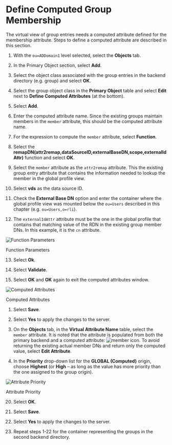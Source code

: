 # Define Computed Group Membership

The virtual view of group entries needs a computed attribute defined for the membership attribute. Steps to define a computed attribute are described in this section.

1. With the `ou=ADDomain1` level selected, select the **Objects** tab.

2. In the Primary Object section, select **Add**.

3. Select the object class associated with the group entries in the backend directory (e.g. group) and select **OK**.

4. Select the group object class in the **Primary Object** table and select **Edit** next to **Define Computed Attributes** (at the bottom).

5. Select **Add**.

6. Enter the computed attribute name. Since the existing groups maintain members in the `member` attribute, this should be the computed attribute name.

7. For the expression to compute the `member` attribute, select **Function**.

8. Select the **remapDN(attr2remap,dataSourceID,externalBaseDN,scope,externalIdAttr)** function and select **OK**.

9. Select the `member` attribute as the `attr2remap` attribute. This the existing group entry attribute that contains the information needed to lookup the member in the global profile view.

10. Select **vds** as the data source ID.

11. Check the **External Base DN** option and enter the container where the global profile view was mounted below the `ou=Users` described in this chapter (e.g. `ou=Users,o=rli`).

12. The `externalIdAttr` attribute must be the one in the global profile that contains that matching value of the RDN in the existing group member DNs. In this example, it is the `cn` attribute.

![Function Parameters](./media/image91.png)

Function Parameters

13. Select **Ok**.

14. Select **Validate**.

15. Select **OK** and **OK** again to exit the computed attributes window.

![Computed Attributes](./media/image93.png)

Computed Attributes

1.  Select **Save**.

2.  Select **Yes** to apply the changes to the server.

3.  On the **Objects** tab, in the **Virtual Attribute Name** table, select the `member` attribute. It is noted that the attribute is populated from both the primary backend and a computed attribute: ![member icon](./media/image95.png). To avoid returning the existing actual member DNs and return only the computed value, select **Edit Attribute**.

4.  In the **Priority** drop-down list for the **GLOBAL (Computed)** origin, choose **Highest** (or **High** – as long as the value has more priority than the one assigned to the group origin).

![Attribute Priority](./media/image97.png)

Attribute Priority

20. Select **OK**.

21. Select **Save**.

22. Select **Yes** to apply the changes to the server.

23. Repeat steps 1-22 for the container representing the groups in the second backend directory.
